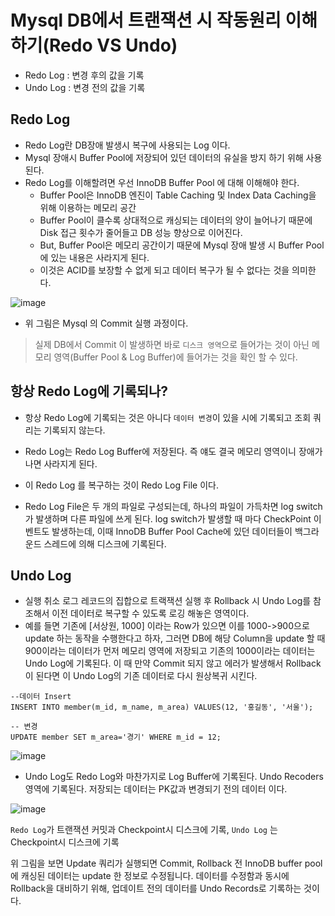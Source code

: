 # Mysql DB에서 트랜잭션 시 작동원리 이해하기(Redo VS Undo)

  - Redo Log : 변경 후의 값을 기록
  - Undo Log : 변경 전의 값을 기록


  ## Redo Log

  - Redo Log란 DB장애 발생시 복구에 사용되는 Log 이다.
  - Mysql 장애시 Buffer Pool에 저장되어 있던 데이터의 유실을 방지 하기 위해 사용된다.
  - Redo Log를 이해할려면 우선 InnoDB Buffer Pool 에 대해 이해해야 한다.
    - Buffer Pool은 InnoDB 엔진이 Table Caching 및 Index Data Caching을 위해 이용하는 메모리 공간
    - Buffer Pool이 클수록 상대적으로 캐싱되는 데이터의 양이 늘어나기 때문에 Disk 접근 횟수가 줄어들고 DB 성능 향상으로 이어진다.
    - But, Buffer Pool은 메모리 공간이기 때문에 Mysql 장애 발생 시 Buffer Pool에 있는 내용은 사라지게 된다.
    - 이것은 ACID를 보장할 수 없게 되고 데이터 복구가 될 수 없다는 것을 의미한다.
   
  ![image](https://github.com/russell-seo/TIL/assets/79154652/f4555f52-9261-4523-bba0-b9da0ce964cf)


  - 위 그림은 Mysql 의 Commit 실행 과정이다.

> 실제 DB에서 Commit 이 발생하면 바로 `디스크 영역`으로 들어가는 것이 아닌 메모리 영역(Buffer Pool & Log Buffer)에 들어가는 것을 확인 할 수 있다.

  ## 항상 Redo Log에 기록되나?

  - 항상 Redo Log에 기록되는 것은 아니다 `데이터 변경`이 있을 시에 기록되고 조회 쿼리는 기록되지 않는다.

  - Redo Log는 Redo Log Buffer에 저장된다. 즉 얘도 결국 메모리 영역이니 장애가 나면 사라지게 된다.
  - 이 Redo Log 를 복구하는 것이 Redo Log File 이다.
  - Redo Log File은 두 개의 파일로 구성되는데, 하나의 파일이 가득차면 log switch가 발생하며 다른 파일에 쓰게 된다. log switch가 발생할 때 마다 CheckPoint 이벤트도 발생하는데, 이때 InnoDB Buffer Pool Cache에 있던 데이터들이 백그라운드 스레드에 의해 디스크에 기록된다.




## Undo Log

- 실행 취소 로그 레코드의 집합으로 트랙잭션 실행 후 Rollback 시 Undo Log를 참조해서 이전 데이터로 복구할 수 있도록 로깅 해놓은 영역이다.
- 예를 들면 기존에 [서상원, 1000] 이라는 Row가 있으면 이를 1000->900으로 update 하는 동작을 수행한다고 하자, 그러면 DB에 해당 Column을 update 할 때 900이라는 데이터가 먼저 메모리 영역에 저장되고 기존의 1000이라는 데이터는 Undo Log에 기록된다. 이 때 만약 Commit 되지 않고 에러가 발생해서 Rollback이 된다면 이 Undo Log의 기존 데이터로 다시 원상복귀 시킨다.


~~~
--데이터 Insert
INSERT INTO member(m_id, m_name, m_area) VALUES(12, '홍길동', '서울');

-- 변경
UPDATE member SET m_area='경기' WHERE m_id = 12;
~~~

![image](https://github.com/russell-seo/TIL/assets/79154652/5a237338-9b91-4699-85d1-8bfbd0776d27)

- Undo Log도 Redo Log와 마찬가지로 Log Buffer에 기록된다. Undo Recoders 영역에 기록된다. 저장되는 데이터는 PK값과 변경되기 전의 데이터 이다.

![image](https://github.com/russell-seo/TIL/assets/79154652/4f1bb2c7-1bc0-4f66-9c49-ee8479362458)

`Redo Log`가 트랜잭션 커밋과 Checkpoint시 디스크에 기록, `Undo Log` 는 Checkpoint시 디스크에 기록

위 그림을 보면 Update 쿼리가 실행되면 Commit, Rollback 전 InnoDB buffer pool에 캐싱된 데이터는 update 한 정보로 수정됩니다. 데이터를 수정함과 동시에 Rollback을 대비하기 위해, 업데이트 전의 데이터를 Undo Records로 기록하는 것이다.
